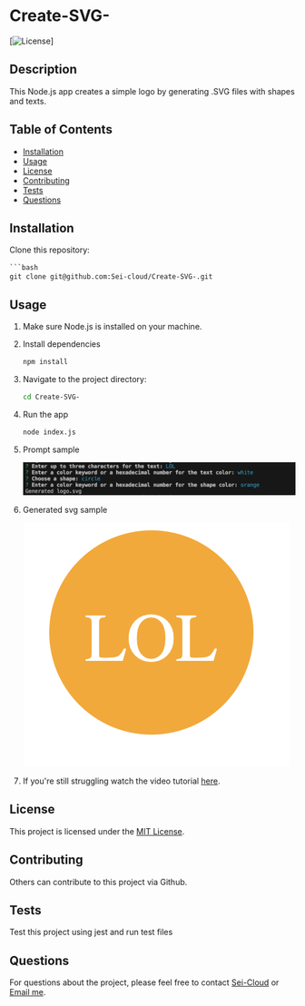 # Create-SVG-

[![License](https://img.shields.io/badge/License-MIT-blue.svg)]

## Description

This Node.js app creates a simple logo by generating .SVG files with shapes and texts.

## Table of Contents

- [Installation](#installation)
- [Usage](#usage)
- [License](#license)
- [Contributing](#contributing)
- [Tests](#tests)
- [Questions](#questions)

## Installation

Clone this repository:          
    
    ```bash 
    git clone git@github.com:Sei-cloud/Create-SVG-.git

## Usage

1. Make sure Node.js is installed on your machine. 
2. Install dependencies
    ```bash
    npm install
3. Navigate to the project directory:
    ```bash
    cd Create-SVG-
4. Run the app
    ```bash
    node index.js
5. Prompt sample

    ![Prompt](./assets/Prompt.png)
6. Generated svg sample

    ![SVG](./assets/example.png)
7. If you're still struggling watch the video tutorial [here](https://vimeo.com/943751978?share=copy).

## License

This project is licensed under the [MIT License](https://opensource.org/licenses/MIT).

## Contributing

Others can contribute to this project via Github.

## Tests

Test this project using jest and run test files

## Questions

For questions about the project, please feel free to contact [Sei-Cloud](https://github.com/Sei-Cloud) or [Email me](mailto:rocketsei.009@gmail.com).

